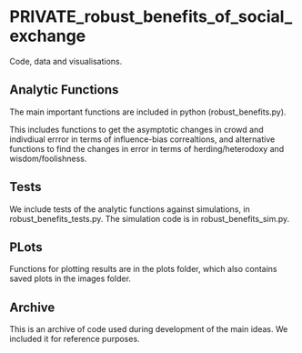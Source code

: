 # PRIVATE_robust_benefits_of_social_exchange

Code, data and visualisations. 

## Analytic Functions

The main important functions are included in python (robust_benefits.py).

This includes functions to get the asymptotic changes in crowd and indivdiual errror in terms of influence-bias correaltions, and alternative functions to find the changes in error in terms of herding/heterodoxy and wisdom/foolishness. 

## Tests

We include tests of the analytic functions against simulations, in robust_benefits_tests.py. The simulation code is in robust_benefits_sim.py.

## PLots

Functions for plotting results are in the plots folder, which also contains saved plots in the images folder. 

## Archive

This is an archive of code used during development of the main ideas. We included it for reference purposes. 